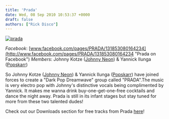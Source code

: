 ```yaml
---
title: 'Prada'
date: Wed, 08 Sep 2010 10:53:37 +0000
draft: false
authors: ["Rick Disco"]
---
```


[![](/wp-content/uploads/2010/06/prada.jpg "prada")](/wp-content/uploads/2010/06/prada.jpg)

_Facebook_: [www.facebook.com/pages/PRADA/131853080164234](http://www.facebook.com/pages/PRADA/131853080164234 "Prada on Facebook") _Members_: Johnny Kotze ([Johnny Neon](/artists/johnny-neon/ "Johnny Neon")) & Yannick Ilunga ([Popskarr](http://www.facebook.com/popskarr "Popskarr!"))

So Johnny Kotze ([Johnny Neon](/artists/johnny-neon/ "Johnny Neon")) & Yannick Ilunga ([Popskarr](http://www.facebook.com/popskarr "Popskarr!")) have joined forces to create a "Dark Pop Dreamwave" group called "PRADA".The music is very electro pop with Johnny's distinctive vocals being complimented by Yannick. It makes me wanna drink buy-one-get-one-free cocktails and dance the night away. Prada is still in its infant stages but stay tuned for more from these two talented dudes!

Check out our Downloads section for free tracks from Prada [here](/downloads "Downloads")!